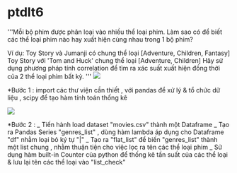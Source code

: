 # ptdlt6
'''Mỗi bộ phim được phân loại vào nhiều thể loại phim.
Làm sao có để biết các thể loại phim nào hay xuất hiện cùng nhau trong 1 bộ phim?

Ví dụ: Toy Story và Jumanji có chung thể loại [Adventure, Children, Fantasy] 
Toy Story với 'Tom and Huck' chung thể loại [Adventure, Children]
Hãy sử dụng phương pháp tính correlation để tìm ra xác suất xuất hiện đồng thời của 2 thể loại phim bất kỳ.
'''
<img src="https://i.imgur.com/LKXEjxW.png">

*Bước 1 : import các thư viện cần thiết , với pandas để xử lý & tổ chức dữ liệu , scipy để tạo hàm tính toán thống kê

<img src="https://i.imgur.com/4AcVGHV.png">

*Bước 2 : _ Tiến hành load dataset "movies.csv" thành một Dataframe
          _ Tạo ra Pandas Series "genres_list" , dùng hàm lambda áp dụng cho Dataframe "df" nhằm loại bỏ ký tự "|"
          _ Tạo ra "flat_list" để biến "genres_list" thành một list chung , nhằm thuận tiện cho việc lọc ra tên các thể loại phim
          _ Sử dụng hàm built-in Counter của python để thống kê tần suất của các thể loại & lưu lại tên các thể loại vào "list_check"


